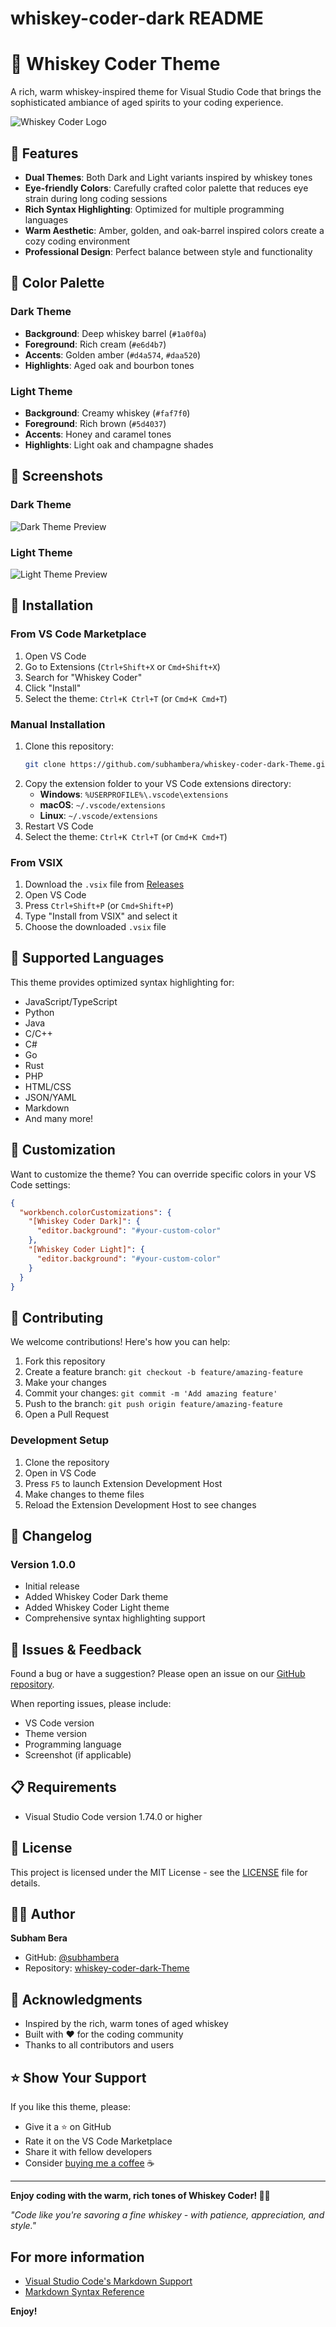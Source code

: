 # whiskey-coder-dark README

# 🥃 Whiskey Coder Theme

A rich, warm whiskey-inspired theme for Visual Studio Code that brings the sophisticated ambiance of aged spirits to your coding experience.

![Whiskey Coder Logo](./images/logo.png)

## 🌟 Features

- **Dual Themes**: Both Dark and Light variants inspired by whiskey tones
- **Eye-friendly Colors**: Carefully crafted color palette that reduces eye strain during long coding sessions
- **Rich Syntax Highlighting**: Optimized for multiple programming languages
- **Warm Aesthetic**: Amber, golden, and oak-barrel inspired colors create a cozy coding environment
- **Professional Design**: Perfect balance between style and functionality

## 🎨 Color Palette

### Dark Theme
- **Background**: Deep whiskey barrel (`#1a0f0a`)
- **Foreground**: Rich cream (`#e6d4b7`)
- **Accents**: Golden amber (`#d4a574`, `#daa520`)
- **Highlights**: Aged oak and bourbon tones

### Light Theme  
- **Background**: Creamy whiskey (`#faf7f0`)
- **Foreground**: Rich brown (`#5d4037`)
- **Accents**: Honey and caramel tones
- **Highlights**: Light oak and champagne shades

## 📸 Screenshots

### Dark Theme
![Dark Theme Preview](./images/dark-preview.png)

### Light Theme
![Light Theme Preview](./images/light-preview.png)

## 🚀 Installation

### From VS Code Marketplace
1. Open VS Code
2. Go to Extensions (`Ctrl+Shift+X` or `Cmd+Shift+X`)
3. Search for "Whiskey Coder"
4. Click "Install"
5. Select the theme: `Ctrl+K Ctrl+T` (or `Cmd+K Cmd+T`)

### Manual Installation
1. Clone this repository:
   ```bash
   git clone https://github.com/subhambera/whiskey-coder-dark-Theme.git
   ```
2. Copy the extension folder to your VS Code extensions directory:
   - **Windows**: `%USERPROFILE%\.vscode\extensions`
   - **macOS**: `~/.vscode/extensions`
   - **Linux**: `~/.vscode/extensions`
3. Restart VS Code
4. Select the theme: `Ctrl+K Ctrl+T` (or `Cmd+K Cmd+T`)

### From VSIX
1. Download the `.vsix` file from [Releases](https://github.com/subhambera/whiskey-coder-dark-Theme/releases)
2. Open VS Code
3. Press `Ctrl+Shift+P` (or `Cmd+Shift+P`)
4. Type "Install from VSIX" and select it
5. Choose the downloaded `.vsix` file

## 🎯 Supported Languages

This theme provides optimized syntax highlighting for:

- JavaScript/TypeScript
- Python
- Java
- C/C++
- C#
- Go
- Rust
- PHP
- HTML/CSS
- JSON/YAML
- Markdown
- And many more!

## 🔧 Customization

Want to customize the theme? You can override specific colors in your VS Code settings:

```json
{
  "workbench.colorCustomizations": {
    "[Whiskey Coder Dark]": {
      "editor.background": "#your-custom-color"
    },
    "[Whiskey Coder Light]": {
      "editor.background": "#your-custom-color"
    }
  }
}
```

## 🤝 Contributing

We welcome contributions! Here's how you can help:

1. Fork this repository
2. Create a feature branch: `git checkout -b feature/amazing-feature`
3. Make your changes
4. Commit your changes: `git commit -m 'Add amazing feature'`
5. Push to the branch: `git push origin feature/amazing-feature`
6. Open a Pull Request

### Development Setup

1. Clone the repository
2. Open in VS Code
3. Press `F5` to launch Extension Development Host
4. Make changes to theme files
5. Reload the Extension Development Host to see changes

## 📝 Changelog

### Version 1.0.0
- Initial release
- Added Whiskey Coder Dark theme
- Added Whiskey Coder Light theme
- Comprehensive syntax highlighting support

## 🐛 Issues & Feedback

Found a bug or have a suggestion? Please open an issue on our [GitHub repository](https://github.com/subhambera/whiskey-coder-dark-Theme/issues).

When reporting issues, please include:
- VS Code version
- Theme version
- Programming language
- Screenshot (if applicable)

## 📋 Requirements

- Visual Studio Code version 1.74.0 or higher

## 📄 License

This project is licensed under the MIT License - see the [LICENSE](LICENSE) file for details.

## 👨‍💻 Author

**Subham Bera**
- GitHub: [@subhambera](https://github.com/subhambera)
- Repository: [whiskey-coder-dark-Theme](https://github.com/subhambera/whiskey-coder-dark-Theme)

## 🙏 Acknowledgments

- Inspired by the rich, warm tones of aged whiskey
- Built with ❤️ for the coding community
- Thanks to all contributors and users

## ⭐ Show Your Support

If you like this theme, please:
- Give it a ⭐ on GitHub
- Rate it on the VS Code Marketplace
- Share it with fellow developers
- Consider [buying me a coffee](https://buymeacoffee.com/subhambera) ☕

---

**Enjoy coding with the warm, rich tones of Whiskey Coder! 🥃✨**

*"Code like you're savoring a fine whiskey - with patience, appreciation, and style."*

## For more information

* [Visual Studio Code's Markdown Support](http://code.visualstudio.com/docs/languages/markdown)
* [Markdown Syntax Reference](https://help.github.com/articles/markdown-basics/)

**Enjoy!**
